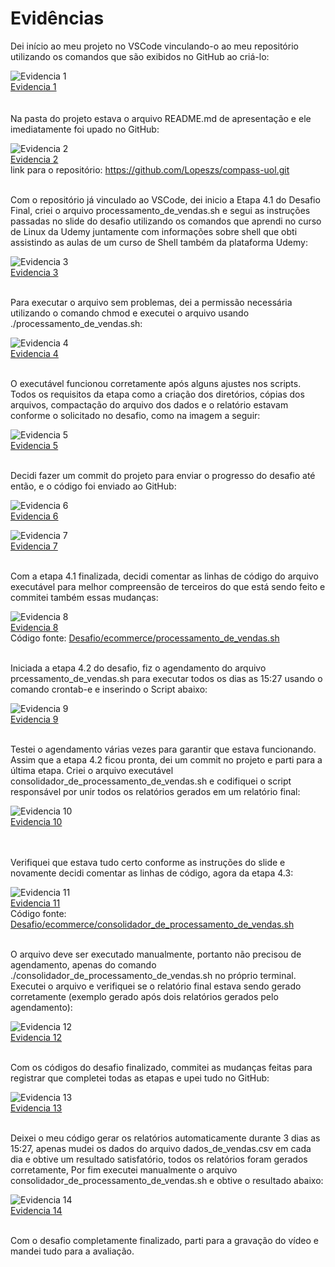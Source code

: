 # Evidências
Dei início ao meu projeto no VSCode vinculando-o ao meu repositório utilizando os comandos que são exibidos no GitHub ao criá-lo:

![Evidencia 1](evidencias/evidencia_1.webp)  
[Evidencia 1](evidencias/evidencia_1.webp)  
<br></br>
Na pasta do projeto estava o arquivo README.md de apresentação e ele imediatamente foi upado no GitHub:

![Evidencia 2](evidencias/evidencia_2.webp)  
[Evidencia 2](evidencias/evidencia_2.webp)  
link para o repositório: https://github.com/Lopeszs/compass-uol.git
<br></br>

Com o repositório já vinculado ao VSCode, dei inicio a Etapa 4.1 do Desafio Final, criei o arquivo processamento_de_vendas.sh e segui as instruções passadas no slide do desafio utilizando os comandos que aprendi no curso de Linux da Udemy juntamente com informações sobre shell que obti assistindo as aulas de um curso de Shell também da plataforma Udemy:

![Evidencia 3](evidencias/evidencia_3.webp)  
[Evidencia 3](evidencias/evidencia_3.webp)
<br></br>

Para executar o arquivo sem problemas, dei a permissão necessária utilizando o comando chmod e executei o arquivo usando ./processamento_de_vendas.sh:

![Evidencia 4](evidencias/evidencia_4.webp)  
[Evidencia 4](evidencias/evidencia_4.webp)
<br></br>

O executável funcionou corretamente após alguns ajustes nos scripts. Todos os requisitos da etapa como a criação dos diretórios, cópias dos arquivos, compactação do arquivo dos dados e o relatório estavam conforme o solicitado no desafio, como na imagem a seguir:

![Evidencia 5](evidencias/evidencia_5.webp)  
[Evidencia 5](evidencias/evidencia_5.webp)
<br></br>

Decidi fazer um commit do projeto para enviar o progresso do desafio até então, e o código foi enviado ao GitHub:

![Evidencia 6](evidencias/evidencia_6.webp)  
[Evidencia 6](evidencias/evidencia_6.webp)

![Evidencia 7](evidencias/evidencia_7.webp)  
[Evidencia 7](evidencias/evidencia_7.webp)
<br></br>

Com a etapa 4.1 finalizada, decidi comentar as linhas de código do arquivo executável para melhor compreensão de terceiros do que está sendo feito e commitei também essas mudanças:

![Evidencia 8](evidencias/evidencia_8.webp)  
[Evidencia 8](evidencias/evidencia_8.webp)  
Código fonte: [Desafio/ecommerce/processamento_de_vendas.sh](Desafio/ecommerce/processamento_de_vendas.sh)
<br></br>

Iniciada a etapa 4.2 do desafio, fiz o agendamento do arquivo prcessamento_de_vendas.sh para executar todos os dias as 15:27 usando o comando crontab-e e inserindo o Script abaixo:

![Evidencia 9](evidencias/evidencia_9.webp)  
[Evidencia 9](evidencias/evidencia_9.webp)
<br></br>

Testei o agendamento várias vezes para garantir que estava funcionando. Assim que a etapa 4.2 ficou pronta, dei um commit no projeto e parti para a última etapa. Criei o arquivo executável consolidador_de_processamento_de_vendas.sh e codifiquei o script responsável por unir todos os relatórios gerados em um relatório final:

![Evidencia 10](evidencias/evidencia_10.webp)  
[Evidencia 10](evidencias/evidencia_10.webp)  
<br></br>

Verifiquei que estava tudo certo conforme as instruções do slide e novamente decidi comentar as linhas de código, agora da etapa 4.3:

![Evidencia 11](evidencias/evidencia_11.webp)  
[Evidencia 11](evidencias/evidencia_11.webp)  
Código fonte: [Desafio/ecommerce/consolidador_de_processamento_de_vendas.sh](Desafio/ecommerce/consolidador_de_processamento_de_vendas.sh)
<br></br>

O arquivo deve ser executado manualmente, portanto não precisou de agendamento, apenas do comando ./consolidador_de_processamento_de_vendas.sh no próprio terminal. Executei o arquivo e verifiquei se o relatório final estava sendo gerado corretamente (exemplo gerado após dois relatórios gerados pelo agendamento):

![Evidencia 12](evidencias/evidencia_12.webp)  
[Evidencia 12](evidencias/evidencia_12.webp)
<br></br>

Com os códigos do desafio finalizado, commitei as mudanças feitas para registrar que completei todas as etapas e upei tudo no GitHub:

![Evidencia 13](evidencias/evidencia_13.webp)  
[Evidencia 13](evidencias/evidencia_13.webp)
<br></br>

Deixei o meu código gerar os relatórios automaticamente durante 3 dias as 15:27, apenas mudei os dados do arquivo dados_de_vendas.csv em cada dia e obtive um resultado satisfatório, todos os relatórios foram gerados corretamente, Por fim executei manualmente o arquivo consolidador_de_processamento_de_vendas.sh e obtive o resultado abaixo:

![Evidencia 14](evidencias/evidencia_14.webp)  
[Evidencia 14](evidencias/evidencia_14.webp)
<br></br>

Com o desafio completamente finalizado, parti para a gravação do vídeo e mandei tudo para a avaliação.
